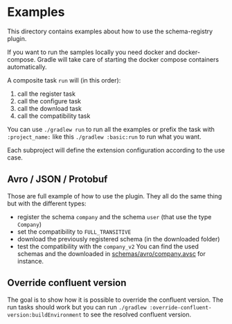 # Examples
This directory contains examples about how to use the schema-registry plugin.

If you want to run the samples locally you need docker and docker-compose.
Gradle will take care of starting the docker compose containers automatically.

A composite task `run` will (in this order):
1. call the register task
2. call the configure task
3. call the download task
4. call the compatibility task

You can use `./gradlew run` to run all the examples 
or prefix the task with `:project_name:` like this `./gradlew :basic:run` to run what you want.

Each subproject will define the extension configuration according to the use case.

## Avro / JSON / Protobuf
Those are full example of how to use the plugin. They all do the same thing but with the different types:
* register the schema `company` and the schema `user` (that use the type `Company`)
* set the compatibility to `FULL_TRANSITIVE`
* download the previously registered schema (in the downloaded folder)
* test the compatibility with the `company_v2` 
You can find the used schemas and the downloaded in [schemas/avro/company.avsc](schemas/avro/company.avsc) for instance.

## Override confluent version
The goal is to show how it is possible to override the confluent version.
The run tasks should work but you can run `./gradlew :override-confluent-version:buildEnvironment` to see the resolved confluent version.
